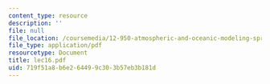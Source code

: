 ```yaml
---
content_type: resource
description: ''
file: null
file_location: /coursemedia/12-950-atmospheric-and-oceanic-modeling-spring-2004/719f51a8b6e264499c303b57eb3b181d_lec16.pdf
file_type: application/pdf
resourcetype: Document
title: lec16.pdf
uid: 719f51a8-b6e2-6449-9c30-3b57eb3b181d
---
```

